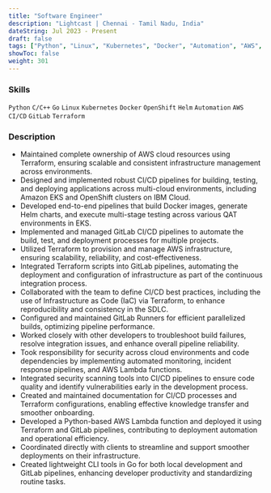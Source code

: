 ```yaml
---
title: "Software Engineer"
description: "Lightcast | Chennai - Tamil Nadu, India"
dateString: Jul 2023 - Present
draft: false
tags: ["Python", "Linux", "Kubernetes", "Docker", "Automation", "AWS", "CI/CD", "C/C++", "GitLab", "Terraform", "OpenShift"]
showToc: false
weight: 301
--- 
```


### Skills

`Python` `C/C++` `Go` `Linux` `Kubernetes` `Docker` `OpenShift` `Helm` `Automation` `AWS` `CI/CD` `GitLab` `Terraform`

### Description

- Maintained complete ownership of AWS cloud resources using Terraform, ensuring scalable and consistent infrastructure management across environments.
- Designed and implemented robust CI/CD pipelines for building, testing, and deploying applications across multi-cloud environments, including Amazon EKS and OpenShift clusters on IBM Cloud.
- Developed end-to-end pipelines that build Docker images, generate Helm charts, and execute multi-stage testing across various QAT environments in EKS.
- Implemented and managed GitLab CI/CD pipelines to automate the build, test, and deployment processes for multiple projects.
- Utilized Terraform to provision and manage AWS infrastructure, ensuring scalability, reliability, and cost-effectiveness.
- Integrated Terraform scripts into GitLab pipelines, automating the deployment and configuration of infrastructure as part of the continuous integration process.
- Collaborated with the team to define CI/CD best practices, including the use of Infrastructure as Code (IaC) via Terraform, to enhance reproducibility and consistency in the SDLC.
- Configured and maintained GitLab Runners for efficient parallelized builds, optimizing pipeline performance.
- Worked closely with other developers to troubleshoot build failures, resolve integration issues, and enhance overall pipeline reliability.
- Took responsibility for security across cloud environments and code dependencies by implementing automated monitoring, incident response pipelines, and AWS Lambda functions.
- Integrated security scanning tools into CI/CD pipelines to ensure code quality and identify vulnerabilities early in the development process.
- Created and maintained documentation for CI/CD processes and Terraform configurations, enabling effective knowledge transfer and smoother onboarding.
- Developed a Python-based AWS Lambda function and deployed it using Terraform and GitLab pipelines, contributing to deployment automation and operational efficiency.
- Coordinated directly with clients to streamline and support smoother deployments on their infrastructure.
- Created lightweight CLI tools in Go for both local development and GitLab pipelines, enhancing developer productivity and standardizing routine tasks.
